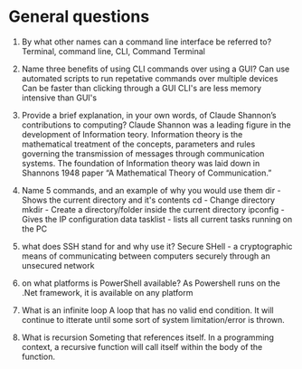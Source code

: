 General questions
===

1. By what other names can a command line interface be referred to?
    Terminal, command line, CLI, Command Terminal

2. Name three benefits of using CLI commands over using a GUI?
    Can use automated scripts to run repetative commands over multiple devices
    Can be faster than clicking through a GUI
    CLI's are less memory intensive than GUI's

3. Provide a brief explanation, in your own words, of Claude Shannon’s contributions to computing?
    Claude Shannon was a leading figure in the development of Information teory. Information theory is the mathematical treatment of the concepts, parameters and rules governing the transmission of messages through communication systems. The foundation of Information theory was laid down in Shannons 1948 paper “A Mathematical Theory of Communication.”

4. Name 5 commands, and an example of why you would use them
    dir - Shows the current directory and it's contents
    cd - Change directory
    mkdir - Create a directory/folder inside the current directory
    ipconfig - Gives the IP configuration data
    tasklist - lists all current tasks running on the PC

5. what does SSH stand for and why use it?
    Secure SHell - a cryptographic means of communicating between computers securely through an unsecured network

6. on what platforms is PowerShell available?
    As Powershell runs on the .Net framework, it is available on any platform

7. What is an infinite loop
    A loop that has no valid end condition. It will continue to itterate until some sort of system limitation/error is thrown.

8. What is recursion
    Someting that references itself. In a programming context, a recursive function will call itself within the body of the function.